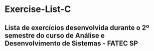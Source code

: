 # Exercise-List-C
Lista de exercícios desenvolvida durante o 2º semestre do curso de Análise e Desenvolvimento de Sistemas - FATEC SP
---
